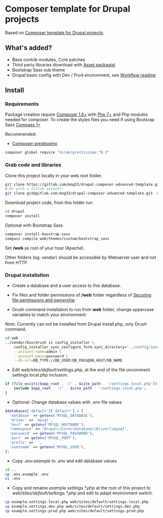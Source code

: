 # Composer template for Drupal projects

Based on [Composer template for Drupal projects](https://github.com/drupal-composer/drupal-project).

## What's added?

* Base contrib modules, Core patches
* Third party libraries download with [Asset packagist](https://asset-packagist.org)
* Bootstrap Sass sub theme
* Drupal basic config with Dev / Prod environment, see [Workflow readme](config/README.md)

## Install

### Requirements

Package creation require [Composer 1.6+](https://getcomposer.org) with [Php 7+](http://php.net/) and Php modules needed for composer. To create the styles files you need if using Bootsrap Sass  [Compass 1+](http://compass-style.org/install)

Recommended:

* [Composer prestissimo](https://github.com/hirak/prestissimo)

```bash
composer global require "hirak/prestissimo:^0.3"
```

### Grab code and libraries

Clone this project locally in your web root folder.

```bash
git clone https://gitlab.com/mog33/drupal-composer-advanced-template.git -b 8.x-dev drupal
# Or with a Gitlab account:
git clone git@gitlab.com:mog33/drupal-composer-advanced-template.git -b 8.x-dev drupal
```

Download project code, from this folder run

```bash
cd drupal
composer install
```

Optional with Bootstrap Sass

```bash
composer install-boostrap-sass
compass compile web/themes/custom/bootstrap_sass
```

Set **/web** as root of your host (Apache).

Other folders (eg: vendor) should be accessible by Webserver user and not from HTTP.

### Drupal installation

* Create a database and a user access to this database.

* Fix files and folder permissions of **/web** folder regardless of [Securing file permissions and ownership](https://www.drupal.org/node/244924)

* Drush command installation to run from **web** folder, change uppercase variables to match your environment:

_Note_: Currently can not be installed from Drupal install.php, only Drush command.

```bash
cd web
../vendor/bin/drush si config_installer \
    config_installer_sync_configure_form.sync_directory="../config/sync" \
    --account-name=admin \
    --account-pass=password \
    --db-url=DB_TYPE://DB_USER:DB_PASS@DB_HOST/DB_NAME
```

* Edit _web/sites/default/settings.php_, at the end of the file uncomment settings.local.php inclusion.

```php
if (file_exists($app_root . '/' . $site_path . '/settings.local.php')) {
    include $app_root . '/' . $site_path . '/settings.local.php';
}
```

* Optional: Change database values with _.env_ file values

```php
$databases['default']['default'] = [
  'database' => getenv('MYSQL_DATABASE'),
  'driver' => 'mysql',
  'host' => getenv('MYSQL_HOSTNAME'),
  'namespace' => 'Drupal\\Core\\Database\\Driver\\mysql',
  'password' => getenv('MYSQL_PASSWORD'),
  'port' => getenv('MYSQL_PORT'),
  'prefix' => '',
  'username' => getenv('MYSQL_USER'),
];
```

* Copy _.env.example_ to _.env_ and edit database values

```bash
cd ..
cp .env.example .env
vi .env
```

* Copy and rename _example.settings.*.php_ at the root of this project to _web/sites/default/settings.*.php_ and edit to adapt environment switch.

```bash
cp example.settings.local.php web/sites/default/settings.local.php
cp example.settings.dev.php web/sites/default/settings.dev.php
cp example.settings.prod.php web/sites/default/settings.prod.php
```
